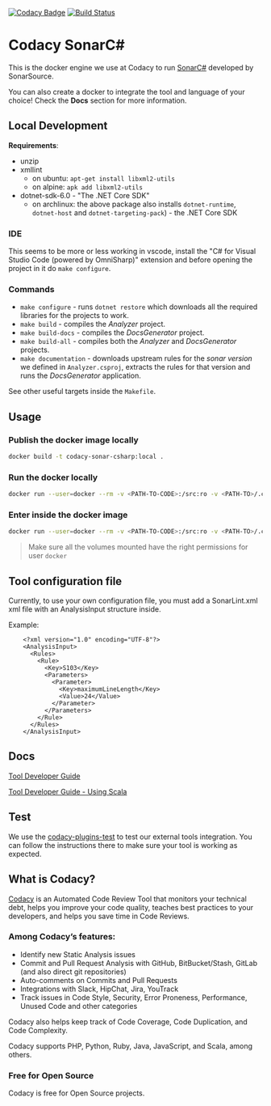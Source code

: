[![Codacy Badge](https://api.codacy.com/project/badge/Grade/ff929008ec754fe790738a9a15821f93)](https://www.codacy.com/gh/codacy/codacy-sonar-csharp?utm_source=github.com&utm_medium=referral&utm_content=codacy/codacy-sonar-csharp&utm_campaign=Badge_Grade)
[![Build Status](https://circleci.com/gh/codacy/codacy-sonar-csharp.svg?style=shield&circle-token=:circle-token)](https://circleci.com/gh/codacy/codacy-sonar-csharp)

# Codacy SonarC#

This is the docker engine we use at Codacy to run [SonarC#](https://github.com/SonarSource/sonar-csharp) developed by SonarSource.

You can also create a docker to integrate the tool and language of your choice!
Check the **Docs** section for more information.

## Local Development

**Requirements**:
  - unzip 
  - xmllint
    * on ubuntu: `apt-get install libxml2-utils`
    * on alpine: `apk add libxml2-utils`
  - dotnet-sdk-6.0 - "The .NET Core SDK"
    * on archlinux: the above package also installs `dotnet-runtime`, `dotnet-host` and `dotnet-targeting-pack`) - the .NET Core SDK

### IDE

This seems to be more or less working in vscode, install the 
"C# for Visual Studio Code (powered by OmniSharp)" extension 
and before opening the project in it do `make configure`.

### Commands

  - `make configure` - runs `dotnet restore` which downloads all the required libraries for the projects to work.
  - `make build` - compiles the *Analyzer* project.
  - `make build-docs` - compiles the *DocsGenerator* project.
  - `make build-all` - compiles both the *Analyzer* and *DocsGenerator* projects.
  - `make documentation` - downloads upstream rules for the *sonar version* we defined in `Analyzer.csproj`,
    extracts the rules for that version and runs the *DocsGenerator* application.

See other useful targets inside the `Makefile`.

## Usage

### Publish the docker image locally

```bash
docker build -t codacy-sonar-csharp:local .
```

### Run the docker locally

```bash
docker run --user=docker --rm -v <PATH-TO-CODE>:/src:ro -v <PATH-TO>/.codacyrc:/.codacyrc:ro codacy-sonar-csharp:local
```

### Enter inside the docker image

```bash
docker run --user=docker --rm -v <PATH-TO-CODE>:/src:ro -v <PATH-TO>/.codacyrc:/.codacyrc:ro -it --entrypoint /bin/sh codacy-sonar-csharp:local
```

> Make sure all the volumes mounted have the right permissions for user `docker`

## Tool configuration file

Currently, to use your own configuration file, you must add a SonarLint.xml xml file with an AnalysisInput structure inside.

Example:
```
    <?xml version="1.0" encoding="UTF-8"?>
    <AnalysisInput>
      <Rules>
        <Rule>
          <Key>S103</Key>
          <Parameters>
            <Parameter>
              <Key>maximumLineLength</Key>  
              <Value>24</Value>  
            </Parameter>
          </Parameters>
        </Rule>
      </Rules>
    </AnalysisInput>
```

## Docs

[Tool Developer Guide](https://support.codacy.com/hc/en-us/articles/207994725-Tool-Developer-Guide)

[Tool Developer Guide - Using Scala](https://support.codacy.com/hc/en-us/articles/207280379-Tool-Developer-Guide-Using-Scala)

## Test

We use the [codacy-plugins-test](https://github.com/codacy/codacy-plugins-test) to test our external tools integration.
You can follow the instructions there to make sure your tool is working as expected.

## What is Codacy?

[Codacy](https://www.codacy.com/) is an Automated Code Review Tool that monitors your technical debt, helps you improve your code quality, teaches best practices to your developers, and helps you save time in Code Reviews.

### Among Codacy’s features:

-   Identify new Static Analysis issues
-   Commit and Pull Request Analysis with GitHub, BitBucket/Stash, GitLab (and also direct git repositories)
-   Auto-comments on Commits and Pull Requests
-   Integrations with Slack, HipChat, Jira, YouTrack
-   Track issues in Code Style, Security, Error Proneness, Performance, Unused Code and other categories

Codacy also helps keep track of Code Coverage, Code Duplication, and Code Complexity.

Codacy supports PHP, Python, Ruby, Java, JavaScript, and Scala, among others.

### Free for Open Source

Codacy is free for Open Source projects.
